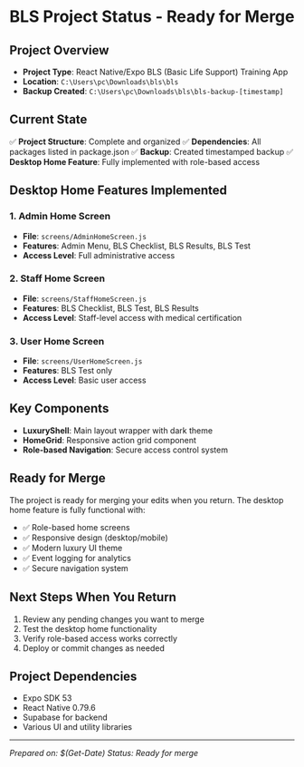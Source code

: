 # BLS Project Status - Ready for Merge

## Project Overview
- **Project Type**: React Native/Expo BLS (Basic Life Support) Training App
- **Location**: `C:\Users\pc\Downloads\bls\bls`
- **Backup Created**: `C:\Users\pc\Downloads\bls\bls-backup-[timestamp]`

## Current State
✅ **Project Structure**: Complete and organized
✅ **Dependencies**: All packages listed in package.json
✅ **Backup**: Created timestamped backup
✅ **Desktop Home Feature**: Fully implemented with role-based access

## Desktop Home Features Implemented

### 1. Admin Home Screen
- **File**: `screens/AdminHomeScreen.js`
- **Features**: Admin Menu, BLS Checklist, BLS Results, BLS Test
- **Access Level**: Full administrative access

### 2. Staff Home Screen  
- **File**: `screens/StaffHomeScreen.js`
- **Features**: BLS Checklist, BLS Test, BLS Results
- **Access Level**: Staff-level access with medical certification

### 3. User Home Screen
- **File**: `screens/UserHomeScreen.js`
- **Features**: BLS Test only
- **Access Level**: Basic user access

## Key Components
- **LuxuryShell**: Main layout wrapper with dark theme
- **HomeGrid**: Responsive action grid component
- **Role-based Navigation**: Secure access control system

## Ready for Merge
The project is ready for merging your edits when you return. The desktop home feature is fully functional with:

- ✅ Role-based home screens
- ✅ Responsive design (desktop/mobile)
- ✅ Modern luxury UI theme
- ✅ Event logging for analytics
- ✅ Secure navigation system

## Next Steps When You Return
1. Review any pending changes you want to merge
2. Test the desktop home functionality
3. Verify role-based access works correctly
4. Deploy or commit changes as needed

## Project Dependencies
- Expo SDK 53
- React Native 0.79.6
- Supabase for backend
- Various UI and utility libraries

---
*Prepared on: $(Get-Date)*
*Status: Ready for merge*

